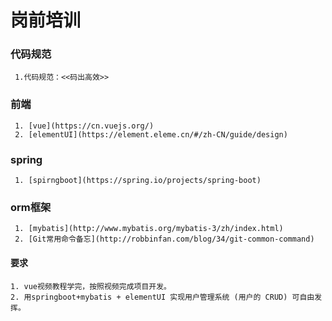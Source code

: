 # 岗前培训

  ### 代码规范  
     1.代码规范：<<码出高效>>
  ### 前端  
     1. [vue](https://cn.vuejs.org/)
     2. [elementUI](https://element.eleme.cn/#/zh-CN/guide/design)
  ### spring  
     1. [spirngboot](https://spring.io/projects/spring-boot)
  ### orm框架  
     1. [mybatis](http://www.mybatis.org/mybatis-3/zh/index.html)
     2. [Git常用命令备忘](http://robbinfan.com/blog/34/git-common-command)
     
 #### 要求
    
    1. vue视频教程学完，按照视频完成项目开发。
    2. 用springboot+mybatis + elementUI 实现用户管理系统 (用户的 CRUD) 可自由发挥。
  
